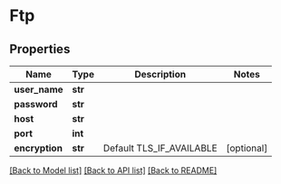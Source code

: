 # Ftp

## Properties
Name | Type | Description | Notes
------------ | ------------- | ------------- | -------------
**user_name** | **str** |  | 
**password** | **str** |  | 
**host** | **str** |  | 
**port** | **int** |  | 
**encryption** | **str** | Default TLS_IF_AVAILABLE | [optional] 

[[Back to Model list]](../README.md#documentation-for-models) [[Back to API list]](../README.md#documentation-for-api-endpoints) [[Back to README]](../README.md)

